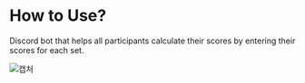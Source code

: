 # How to Use?
Discord bot that helps all participants calculate their scores by entering their scores for each set.


![캡처](https://user-images.githubusercontent.com/125354965/228284513-1956d2b5-90e8-4985-a43f-87f872fc8e2b.PNG)
